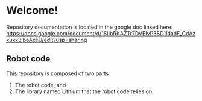 # Welcome!
Repository documentation is located in the google doc linked here:
https://docs.google.com/document/d/1SIIbRKAZTr7DVEIvP3SD1IdadF_CdAzxuxx3lboAxeU/edit?usp=sharing

## Robot code
This repository is composed of two parts:
1. The robot code, and
2. The library named Lithium that the robot code relies on.